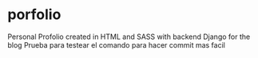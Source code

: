 # porfolio

Personal Profolio created in HTML and SASS with backend Django for the blog
Prueba para testear el comando para hacer commit mas facil
